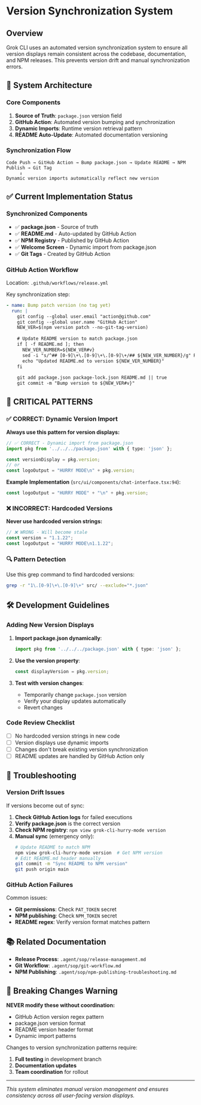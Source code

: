 # Version Synchronization System

## Overview

Grok CLI uses an automated version synchronization system to ensure all version displays remain consistent across the codebase, documentation, and NPM releases. This prevents version drift and manual synchronization errors.

## 🎯 System Architecture

### Core Components

1. **Source of Truth**: `package.json` version field
2. **GitHub Action**: Automated version bumping and synchronization
3. **Dynamic Imports**: Runtime version retrieval pattern
4. **README Auto-Update**: Automated documentation versioning

### Synchronization Flow

```
Code Push → GitHub Action → Bump package.json → Update README → NPM Publish → Git Tag
     ↓
Dynamic version imports automatically reflect new version
```

## ✅ Current Implementation Status

### **Synchronized Components**
- ✅ **package.json** - Source of truth
- ✅ **README.md** - Auto-updated by GitHub Action  
- ✅ **NPM Registry** - Published by GitHub Action
- ✅ **Welcome Screen** - Dynamic import from package.json
- ✅ **Git Tags** - Created by GitHub Action

### **GitHub Action Workflow**

Location: `.github/workflows/release.yml`

Key synchronization step:
```yaml
- name: Bump patch version (no tag yet)
  run: |
    git config --global user.email "action@github.com"
    git config --global user.name "GitHub Action"
    NEW_VER=$(npm version patch --no-git-tag-version)
    
    # Update README version to match package.json
    if [ -f README.md ]; then
      NEW_VER_NUMBER=${NEW_VER#v}
      sed -i "s/^## [0-9]\+\.[0-9]\+\.[0-9]\+/## ${NEW_VER_NUMBER}/g" README.md
      echo "Updated README.md to version ${NEW_VER_NUMBER}"
    fi
    
    git add package.json package-lock.json README.md || true
    git commit -m "Bump version to ${NEW_VER#v}"
```

## 🚨 CRITICAL PATTERNS

### ✅ **CORRECT**: Dynamic Version Import

**Always use this pattern for version displays:**

```typescript
// ✅ CORRECT - Dynamic import from package.json
import pkg from '../../../package.json' with { type: 'json' };

const versionDisplay = pkg.version;
// or
const logoOutput = "HURRY MODE\n" + pkg.version;
```

**Example Implementation** (`src/ui/components/chat-interface.tsx:94`):
```typescript
const logoOutput = "HURRY MODE" + "\n" + pkg.version;
```

### ❌ **INCORRECT**: Hardcoded Versions

**Never use hardcoded version strings:**

```typescript
// ❌ WRONG - Will become stale
const version = "1.1.22";
const logoOutput = "HURRY MODE\n1.1.22";
```

### 🔍 **Pattern Detection**

Use this grep command to find hardcoded versions:
```bash
grep -r "1\.[0-9]\+\.[0-9]\+" src/ --exclude="*.json"
```

## 🛠️ Development Guidelines

### Adding New Version Displays

1. **Import package.json dynamically**:
   ```typescript
   import pkg from '../../../package.json' with { type: 'json' };
   ```

2. **Use the version property**:
   ```typescript
   const displayVersion = pkg.version;
   ```

3. **Test with version changes**:
   - Temporarily change `package.json` version
   - Verify your display updates automatically
   - Revert changes

### Code Review Checklist

- [ ] No hardcoded version strings in new code
- [ ] Version displays use dynamic imports
- [ ] Changes don't break existing version synchronization
- [ ] README updates are handled by GitHub Action only

## 🔧 Troubleshooting

### Version Drift Issues

If versions become out of sync:

1. **Check GitHub Action logs** for failed executions
2. **Verify package.json** is the correct version
3. **Check NPM registry**: `npm view grok-cli-hurry-mode version`
4. **Manual sync** (emergency only):
   ```bash
   # Update README to match NPM
   npm view grok-cli-hurry-mode version  # Get NPM version
   # Edit README.md header manually
   git commit -m "Sync README to NPM version"
   git push origin main
   ```

### GitHub Action Failures

Common issues:
- **Git permissions**: Check `PAT_TOKEN` secret
- **NPM publishing**: Check `NPM_TOKEN` secret  
- **README regex**: Verify version format matches pattern

## 📚 Related Documentation

- **Release Process**: `.agent/sop/release-management.md`
- **Git Workflow**: `.agent/sop/git-workflow.md`
- **NPM Publishing**: `.agent/sop/npm-publishing-troubleshooting.md`

## 🚨 Breaking Changes Warning

**NEVER modify these without coordination:**
- GitHub Action version regex pattern
- package.json version format
- README version header format
- Dynamic import patterns

Changes to version synchronization patterns require:
1. **Full testing** in development branch
2. **Documentation updates** 
3. **Team coordination** for rollout

---

*This system eliminates manual version management and ensures consistency across all user-facing version displays.*